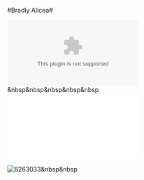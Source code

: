 #Bradly Alicea#

![bradly.alicea<at>outlook.com](bradly.alicea@outlook.com)&nbsp&nbsp&nbsp&nbsp&nbsp![balicea<at>openworm.org](balicea@openworm.org)     

![8263033](https://user-images.githubusercontent.com/2716218/29789763-be4cc1c6-8bfc-11e7-81d3-8b5a103d044.png)&nbsp&nbsp 
